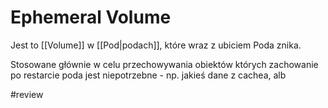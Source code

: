 # Ephemeral Volume
Jest to [[Volume]] w [[Pod|podach]], które wraz z ubiciem Poda znika.

Stosowane głównie w celu przechowywania obiektów których zachowanie po restarcie poda jest niepotrzebne - np. jakieś dane z cachea, alb

#review